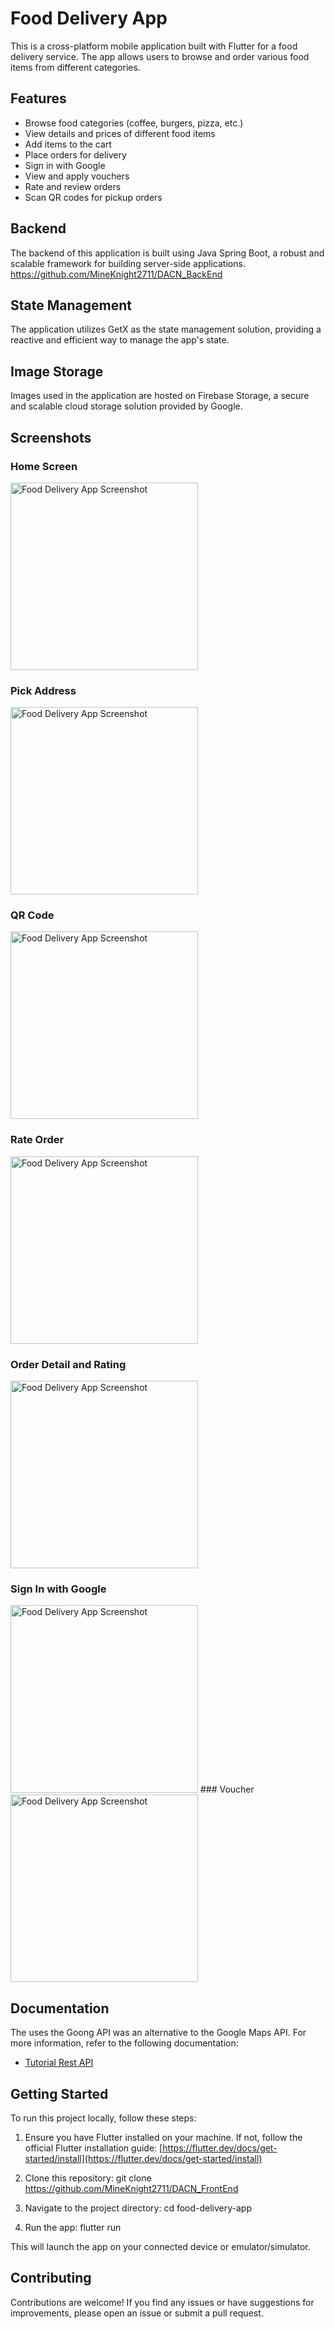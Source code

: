 # Food Delivery App

This is a cross-platform mobile application built with Flutter for a food delivery service. The app allows users to browse and order various food items from different categories.

## Features

- Browse food categories (coffee, burgers, pizza, etc.)
- View details and prices of different food items
- Add items to the cart
- Place orders for delivery
- Sign in with Google
- View and apply vouchers
- Rate and review orders
- Scan QR codes for pickup orders
## Backend

The backend of this application is built using Java Spring Boot, a robust and scalable framework for building server-side applications.
https://github.com/MineKnight2711/DACN_BackEnd

## State Management

The application utilizes GetX as the state management solution, providing a reactive and efficient way to manage the app's state.

## Image Storage

Images used in the application are hosted on Firebase Storage, a secure and scalable cloud storage solution provided by Google.

## Screenshots

### Home Screen
<img src="https://firebasestorage.googleapis.com/v0/b/fooddeliveryv2-c6f80.appspot.com/o/screenshot%2FHomeScreen.PNG?alt=media&token=e5052b05-a5f9-41cd-95af-2cba5bee9b87" alt="Food Delivery App Screenshot" width="300"/>

### Pick Address
<img src="https://firebasestorage.googleapis.com/v0/b/fooddeliveryv2-c6f80.appspot.com/o/screenshot%2FPickAddress.PNG?alt=media&token=08fd5528-0c17-4349-8204-12d63db8372e" alt="Food Delivery App Screenshot" width="300"/>

### QR Code
<img src="https://firebasestorage.googleapis.com/v0/b/fooddeliveryv2-c6f80.appspot.com/o/screenshot%2FQRCODE.PNG?alt=media&token=c701a4f5-4e13-4656-ab9f-0f8df8bd5be1" alt="Food Delivery App Screenshot" width="300"/>

### Rate Order
<img src="https://firebasestorage.googleapis.com/v0/b/fooddeliveryv2-c6f80.appspot.com/o/screenshot%2FRateOrder.PNG?alt=media&token=1e672579-b6f3-4c2d-8cf8-ef72c3460b90" alt="Food Delivery App Screenshot" width="300"/>

### Order Detail and Rating
<img src="https://firebasestorage.googleapis.com/v0/b/fooddeliveryv2-c6f80.appspot.com/o/screenshot%2FRateandOrderDetails.PNG?alt=media&token=c8ebd5d0-d1d1-4879-be90-d39906232c73" alt="Food Delivery App Screenshot" width="300"/>

### Sign In with Google
<img src="https://firebasestorage.googleapis.com/v0/b/fooddeliveryv2-c6f80.appspot.com/o/screenshot%2FSignInWithGoogle.PNG?alt=media&token=babbe1ad-063e-4aa4-8ed9-1d2e03164059" alt="Food Delivery App Screenshot" width="300"/>
### Voucher
<img src="https://firebasestorage.googleapis.com/v0/b/fooddeliveryv2-c6f80.appspot.com/o/screenshot%2FVoucher.PNG?alt=media&token=97191284-efe1-443a-9a38-cc6524f6d7ac" alt="Food Delivery App Screenshot" width="300"/>

## Documentation

The uses the Goong API was an alternative to the Google Maps API. For more information, refer to the following documentation:

- [Tutorial Rest API](https://document.goong.io/tutorial-Rest-Api.html)

## Getting Started

To run this project locally, follow these steps:

1. Ensure you have Flutter installed on your machine. If not, follow the official Flutter installation guide: [https://flutter.dev/docs/get-started/install](https://flutter.dev/docs/get-started/install)

2. Clone this repository:
git clone https://github.com/MineKnight2711/DACN_FrontEnd

3. Navigate to the project directory:
cd food-delivery-app

4. Run the app:
flutter run

This will launch the app on your connected device or emulator/simulator.

## Contributing

Contributions are welcome! If you find any issues or have suggestions for improvements, please open an issue or submit a pull request.
